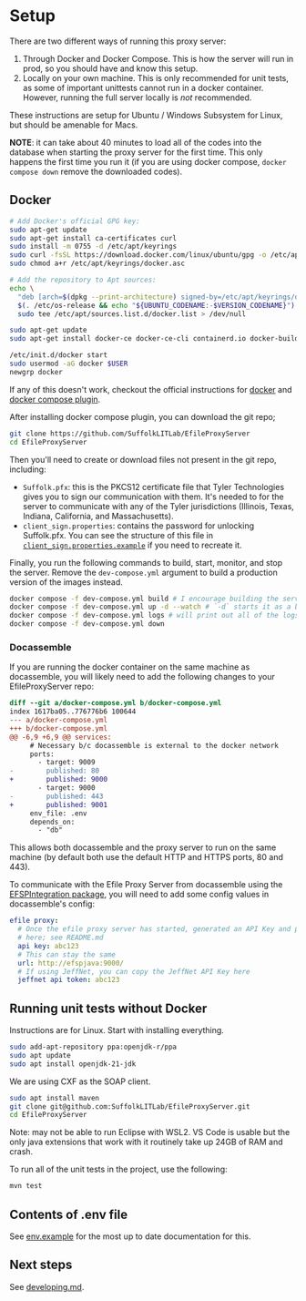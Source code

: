 # Setup

There are two different ways of running this proxy server:

1. Through Docker and Docker Compose. This is how the server will run in prod,
   so you should have and know this setup.
2. Locally on your own machine. This is only recommended for unit tests, as
   some of important unittests cannot run in a docker container. However,
   running the full server locally is *not* recommended.

These instructions are setup for Ubuntu / Windows Subsystem for Linux,
but should be amenable for Macs.

**NOTE**: it can take about 40 minutes to load all of the codes into the database when starting the proxy server
for the first time. This only happens the first time you run it (if you are using docker compose, `docker compose down` remove the downloaded codes).

## Docker

```bash
# Add Docker's official GPG key:
sudo apt-get update
sudo apt-get install ca-certificates curl
sudo install -m 0755 -d /etc/apt/keyrings
sudo curl -fsSL https://download.docker.com/linux/ubuntu/gpg -o /etc/apt/keyrings/docker.asc
sudo chmod a+r /etc/apt/keyrings/docker.asc

# Add the repository to Apt sources:
echo \
  "deb [arch=$(dpkg --print-architecture) signed-by=/etc/apt/keyrings/docker.asc] https://download.docker.com/linux/ubuntu \
  $(. /etc/os-release && echo "${UBUNTU_CODENAME:-$VERSION_CODENAME}") stable" | \
  sudo tee /etc/apt/sources.list.d/docker.list > /dev/null

sudo apt-get update
sudo apt-get install docker-ce docker-ce-cli containerd.io docker-buildx-plugin docker-compose-plugin

/etc/init.d/docker start
sudo usermod -aG docker $USER 
newgrp docker 
```

If any of this doesn't work, checkout the official instructions for [docker](https://docs.docker.com/engine/install/ubuntu/)
and [docker compose plugin](https://docs.docker.com/compose/install/linux/#install-using-the-repository).

After installing docker compose plugin, you can download the git repo;

```bash
git clone https://github.com/SuffolkLITLab/EfileProxyServer
cd EfileProxyServer
```

Then you'll need to create or download files not present in the git repo, including:

* `Suffolk.pfx`: this is the PKCS12 certificate file that Tyler Technologies gives you to sign
  our communication with them. It's needed to for the server to communicate with any of the Tyler jurisdictions
  (Illinois, Texas, Indiana, California, and Massachusetts).
* `client_sign.properties`: contains the password for unlocking Suffolk.pfx. You can
  see the structure of this file in
  [`client_sign.properties.example`](../client_sign.properties.example) if you
  need to recreate it.

Finally, you run the following commands to build, start, monitor, and stop the server. Remove the `dev-compose.yml` argument to
build a production version of the images instead.

```bash
docker compose -f dev-compose.yml build # I encourage building the server first, so it can start immediately.
docker compose -f dev-compose.yml up -d --watch # `-d` starts it as a background process, --watch will rebuild and restart the containers when code changes
docker compose -f dev-compose.yml logs # will print out all of the logs from the proxy server and the database
docker compose -f dev-compose.yml down
```

### Docassemble

If you are running the docker container on the same machine as docassemble, you will likely need to add the following changes to your EfileProxyServer repo:

```diff
diff --git a/docker-compose.yml b/docker-compose.yml
index 1617ba05..776776b6 100644
--- a/docker-compose.yml
+++ b/docker-compose.yml
@@ -6,9 +6,9 @@ services:
     # Necessary b/c docassemble is external to the docker network
     ports:
       - target: 9009
-        published: 80
+        published: 9000
       - target: 9000
-        published: 443
+        published: 9001
     env_file: .env
     depends_on:
       - "db"
```

This allows both docassemble and the proxy server to run on the same machine (by default both use the default HTTP and HTTPS ports, 80 and 443).

To communicate with the Efile Proxy Server from docassemble using the [EFSPIntegration package](https://github.com/SuffolkLITLab/docassemble-EFSPIntegration), you will need to add some config values in docassemble's config:

```yml
efile proxy:
  # Once the efile proxy server has started, generated an API Key and past that
  # here; see README.md
  api key: abc123 
  # This can stay the same
  url: http://efspjava:9000/
  # If using JeffNet, you can copy the JeffNet API Key here
  jeffnet api token: abc123
```

## Running unit tests without Docker

Instructions are for Linux. Start with installing everything.

```bash
sudo add-apt-repository ppa:openjdk-r/ppa
sudo apt update
sudo apt install openjdk-21-jdk
```

We are using CXF as the SOAP client.

```bash
sudo apt install maven
git clone git@github.com:SuffolkLITLab/EfileProxyServer.git
cd EfileProxyServer
```

Note: may not be able to run Eclipse with WSL2. VS Code is usable but the only java extensions that work with it routinely take up 24GB of RAM and crash.

To run all of the unit tests in the project, use the following:

```bash
mvn test 
```

## Contents of .env file

See [env.example](../env.example) for the most up to date documentation for this.


## Next steps

See [developing.md](developing.md).